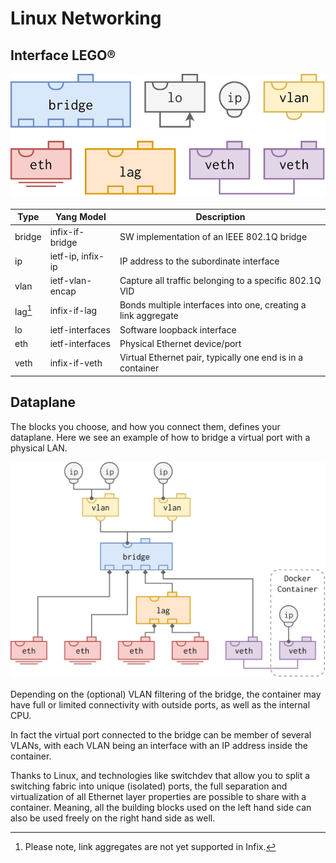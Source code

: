 # Linux Networking

## Interface LEGO®

![Linux Networking Blocks](img/lego.svg)

| **Type** | **Yang Model**    | **Description**                                               |
|----------|-------------------|---------------------------------------------------------------|
| bridge   | infix-if-bridge   | SW implementation of an IEEE 802.1Q bridge                    |
| ip       | ietf-ip, infix-ip | IP address to the subordinate interface                       |
| vlan     | ietf-vlan-encap   | Capture all traffic belonging to a specific 802.1Q VID        |
| lag[^1]  | infix-if-lag      | Bonds multiple interfaces into one, creating a link aggregate |
| lo       | ietf-interfaces   | Software loopback interface                                   |
| eth      | ietf-interfaces   | Physical Ethernet device/port                                 |
| veth     | infix-if-veth     | Virtual Ethernet pair, typically one end is in a container    |

[^1]: Please note, link aggregates are not yet supported in Infix.

## Dataplane

The blocks you choose, and how you connect them, defines your dataplane.
Here we see an example of how to bridge a virtual port with a physical
LAN.

![Example of a 4-port switch with a link aggregate and a VETH pair to a container](img/dataplane.svg)

Depending on the (optional) VLAN filtering of the bridge, the container
may have full or limited connectivity with outside ports, as well as the
internal CPU.

In fact the virtual port connected to the bridge can be member of
several VLANs, with each VLAN being an interface with an IP address
inside the container.

Thanks to Linux, and technologies like switchdev that allow you to split
a switching fabric into unique (isolated) ports, the full separation and
virtualization of all Ethernet layer properties are possible to share
with a container.  Meaning, all the building blocks used on the left
hand side can also be used freely on the right hand side as well.
